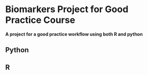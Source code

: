 # Biomarkers Project for Good Practice Course
**A project for a good practice workflow using both R and python**  

## Python

## R


